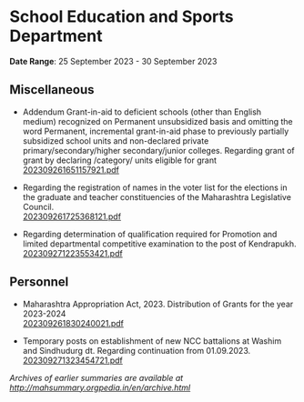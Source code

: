 # School Education and Sports Department

**Date Range**: 25 September 2023 - 30 September 2023


## Miscellaneous
- Addendum Grant-in-aid to deficient schools (other than English medium) recognized on Permanent unsubsidized basis and omitting the word Permanent, incremental grant-in-aid phase to previously partially subsidized school units and non-declared private primary/secondary/higher secondary/junior colleges. Regarding grant of grant by declaring /category/ units eligible for grant\
  [202309261651157921.pdf](https://gr.maharashtra.gov.in/Site/Upload/Government%20Resolutions/English/202309261651157921.pdf)

- Regarding the registration of names in the voter list for the elections in the graduate and teacher constituencies of the Maharashtra Legislative Council.\
  [202309261725368121.pdf](https://gr.maharashtra.gov.in/Site/Upload/Government%20Resolutions/English/202309261725368121.pdf)

- Regarding determination of qualification required for Promotion and limited departmental competitive examination to the post of Kendrapukh.\
  [202309271223553421.pdf](https://gr.maharashtra.gov.in/Site/Upload/Government%20Resolutions/English/202309271223553421.pdf)

## Personnel
- Maharashtra Appropriation Act, 2023. Distribution of Grants for the year 2023-2024\
  [202309261830240021.pdf](https://gr.maharashtra.gov.in/Site/Upload/Government%20Resolutions/English/202309261830240021.pdf)

- Temporary posts on establishment of new NCC battalions at Washim and Sindhudurg dt. Regarding continuation from 01.09.2023.\
  [202309271323454721.pdf](https://gr.maharashtra.gov.in/Site/Upload/Government%20Resolutions/English/202309271323454721.pdf)


*Archives of earlier summaries are available at http://mahsummary.orgpedia.in/en/archive.html*
